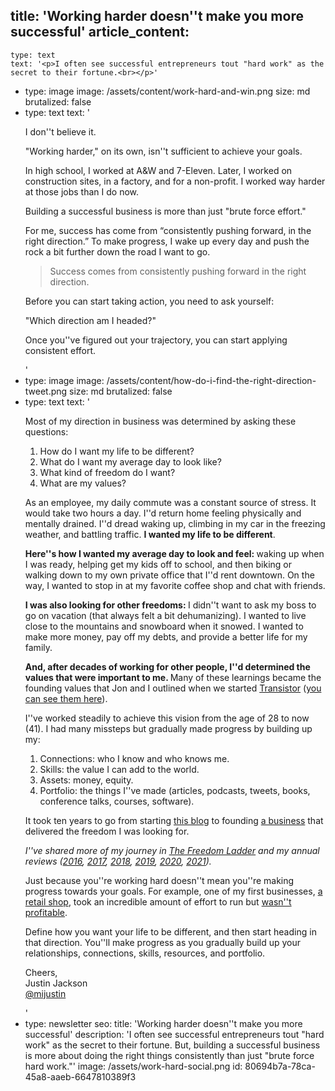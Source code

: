 title: 'Working harder doesn''t make you more successful'
article_content:
  -
    type: text
    text: '<p>I often see successful entrepreneurs tout "hard work" as the secret to their fortune.<br></p>'
  -
    type: image
    image: /assets/content/work-hard-and-win.png
    size: md
    brutalized: false
  -
    type: text
    text: '<p>I don''t believe it.</p><p>"Working harder," on its own, isn''t sufficient to achieve your goals.</p><p>In high school, I worked at A&amp;W and 7-Eleven. Later, I worked on construction sites, in a factory, and for a non-profit. I worked way harder at those jobs than I do now.</p><p>Building a successful business is more than just "brute force effort."</p><p>For me, success has come from “consistently pushing forward, in the right direction.” To make progress, I wake up every day and push the rock a bit further down the road I want to go.<br></p><blockquote><p>Success comes from consistently pushing forward in the right direction.</p></blockquote><p>Before you can start taking action, you need to ask yourself:</p><p>"Which direction am I headed?"</p><p>Once you''ve figured out your trajectory, you can start applying consistent effort.</p>'
  -
    type: image
    image: /assets/content/how-do-i-find-the-right-direction-tweet.png
    size: md
    brutalized: false
  -
    type: text
    text: '<p>Most of my direction in business was determined by asking these questions:</p><ol><li>How do I want my life to be different?</li><li>What do I want my average day to look like?</li><li>What kind of freedom do I want?</li><li>What are my values?</li></ol><p>As an employee, my daily commute was a constant source of stress. It would take two hours a day. I''d return home feeling physically and mentally drained. I''d dread waking up, climbing in my car in the freezing weather, and battling traffic. <strong>I wanted my life to be different</strong>.</p><p><strong>Here''s how I wanted my average day to look and feel: </strong>waking up when I was ready, helping get my kids off to school, and then biking or walking down to my own private office that I''d rent downtown. On the way, I wanted to stop in at my favorite coffee shop and chat with friends. </p><p><strong>I was also looking for other freedoms: </strong>I didn''t want to ask my boss to go on vacation (that always felt a bit dehumanizing). I wanted to live close to the mountains and snowboard when it snowed. I wanted to make more money, pay off my debts, and provide a better life for my family.</p><p><strong>And, after decades of working for other people, I''d determined the values that were important to me. </strong>Many of these learnings became the founding values that Jon and I outlined when we started <a href="https://transistor.fm/?via=justin">Transistor</a> (<a href="https://github.com/TransistorFM/handbook/blob/master/values.md">you can see them here</a>).</p><p>I''ve worked steadily to achieve this vision from the age of 28 to now (41). I had many missteps but gradually made progress by building up my:</p><ol><li>Connections: who I know and who knows me.</li><li>Skills: the value I can add to the world.</li><li>Assets: money, equity.</li><li>Portfolio: the things I''ve made (articles, podcasts, tweets, books, conference talks, courses, software).</li></ol><p>It took ten years to go from starting <a href="https://justinjackson.ca/articles">this blog</a> to founding <a href="https://transistor.fm/justin/?via=justin">a business</a> that delivered the freedom I was looking for.</p><p><em>I''ve shared more of my journey in </em><a href="https://justinjackson.ca/freedom"><em>The Freedom Ladder</em></a><em> and my annual reviews (</em><a href="https://justinjackson.ca/2016-review"><em>2016</em></a><em>, </em><a href="https://justinjackson.ca/2017-review"><em>2017</em></a><em>, </em><a href="https://justinjackson.ca/2018-review"><em>2018</em></a><em>, </em><a href="https://justinjackson.ca/2019-review"><em>2019</em></a><em>, </em><a href="https://justinjackson.ca/2020-review"><em>2020</em></a><em>, </em><a href="https://justinjackson.ca/2021-review"><em>2021</em></a><em>).</em></p><p>Just because you''re working hard doesn''t mean you''re making progress towards your goals. For example, one of my first businesses, <a href="https://justinjackson.ca/customer-behavior">a retail shop</a>, took an incredible amount of effort to run but <a href="https://justinjackson.ca/margin">wasn''t profitable</a>.</p><p>Define how you want your life to be different, and then start heading in that direction. You''ll make progress as you gradually build up your relationships, connections, skills, resources, and portfolio.</p><p>Cheers,<br>Justin Jackson<br><a href="https://twitter.com/mijustin">@mijustin</a></p>'
  -
    type: newsletter
seo:
  title: 'Working harder doesn''t make you more successful'
  description: 'I often see successful entrepreneurs tout "hard work" as the secret to their fortune. But, building a successful business is more about doing the right things consistently than just "brute force hard work."'
  image: /assets/work-hard-social.png
id: 80694b7a-78ca-45a8-aaeb-6647810389f3
